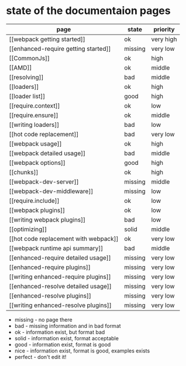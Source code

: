 # state of the documentaion pages

| page                                        | state     | priority  |
|---------------------------------------------|-----------|-----------|
| [[webpack getting started]]                 | ok        | very high |
| [[enhanced-require getting started]]        | missing   | very low  |
| [[CommonJs]]                                | ok        | high      |
| [[AMD]]                                     | ok        | middle    |
| [[resolving]]                               | bad       | middle    |
| [[loaders]]                                 | ok        | high      |
| [[loader list]]                             | good      | high      |
| [[require.context]]                         | ok        | low       |
| [[require.ensure]]                          | ok        | middle    |
| [[writing loaders]]                         | bad       | low       |
| [[hot code replacement]]                    | bad       | very low  |
| [[webpack usage]]                           | ok        | high      |
| [[webpack detailed usage]]                  | bad       | middle    |
| [[webpack options]]                         | good      | high      |
| [[chunks]]                                  | ok        | high      |
| [[webpack-dev-server]]                      | missing   | middle    |
| [[webpack-dev-middleware]]                  | missing   | low       |
| [[require.include]]                         | ok        | low       |
| [[webpack plugins]]                         | ok        | low       |
| [[writing webpack plugins]]                 | bad       | low       |
| [[optimizing]]                              | solid     | middle    |
| [[hot code replacement with webpack]]       | ok        | very low  |
| [[webpack runtime api summary]]             | bad       | middle    |
| [[enhanced-require detailed usage]]         | missing   | very low  |
| [[enhanced-require plugins]]                | missing   | very low  |
| [[writing enhanced-require plugins]]        | missing   | very low  |
| [[enhanced-resolve detailed usage]]         | missing   | very low  |
| [[enhanced-resolve plugins]]                | missing   | very low  |
| [[writing enhanced-resolve plugins]]        | missing   | very low  |

* missing - no page there
* bad - missing information and in bad format
* ok - information exist, but format bad
* solid - information exist, format acceptable
* good - information exist, format is good
* nice - information exist, format is good, examples exists
* perfect - don't edit it!